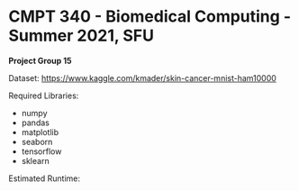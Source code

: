 # CMPT 340 - Biomedical Computing - Summer 2021, SFU
**Project Group 15**

Dataset: https://www.kaggle.com/kmader/skin-cancer-mnist-ham10000

Required Libraries:
* numpy
* pandas
* matplotlib
* seaborn
* tensorflow
* sklearn

Estimated Runtime:
